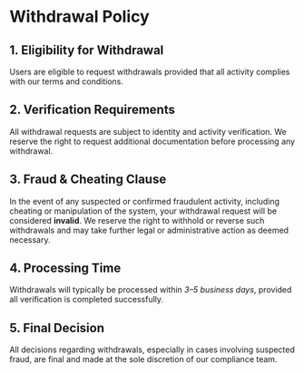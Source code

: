 # Withdrawal Policy

## 1. Eligibility for Withdrawal  
Users are eligible to request withdrawals provided that all activity complies with our terms and conditions.

## 2. Verification Requirements  
All withdrawal requests are subject to identity and activity verification. We reserve the right to request additional documentation before processing any withdrawal.

## 3. Fraud & Cheating Clause  
In the event of any suspected or confirmed fraudulent activity, including cheating or manipulation of the system, your withdrawal request will be considered **invalid**. We reserve the right to withhold or reverse such withdrawals and may take further legal or administrative action as deemed necessary.

## 4. Processing Time  
Withdrawals will typically be processed within _3–5 business days_, provided all verification is completed successfully.

## 5. Final Decision  
All decisions regarding withdrawals, especially in cases involving suspected fraud, are final and made at the sole discretion of our compliance team.

